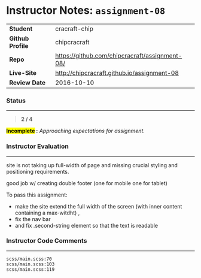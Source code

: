 # Instructor Notes: `assignment-08`
|||
|---|---|
|**Student**| cracraft-chip |
|**Github Profile**| chipcracraft |
|**Repo**| https://github.com/chipcracraft/assignment-08/ |
|**Live-Site**| http://chipcracraft.github.io/assignment-08 |
|**Review Date**|2016-10-10|


### Status
-------------
> **2 / 4**

<mark>**Incomplete</mark> :** *Approaching expectations for assignment.*


### Instructor Evaluation
--------------
site is not taking up full-width of page and missing crucial styling and positioning
requirements.

good job w/ creating double footer (one for mobile one for tablet)

To pass this assignment:
- make the site extend the full width of the screen (with inner content containing a max-witdht) ,
- fix the nav bar
- and fix .second-string element so that the text is readable


### Instructor Code Comments
--------------
```
scss/main.scss:70
scss/main.scss:103
scss/main.scss:119
```

